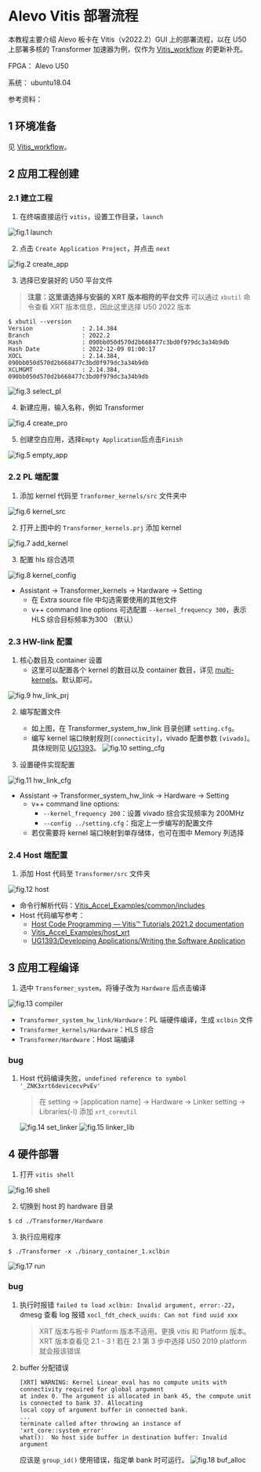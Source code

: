 # Alevo Vitis 部署流程
本教程主要介绍 Alevo 板卡在 Vitis（v2022.2）GUI 上的部署流程，以在 U50 上部署多核的 Transformer 加速器为例，仅作为 [Vitis_workflow](https://github.com/Reconfigurable-Computing/Vitis_workflow) 的更新补充。

FPGA：  Alevo U50

系统：  ubuntu18.04

参考资料：


## 1 环境准备

见 [Vitis_workflow](https://github.com/Reconfigurable-Computing/Vitis_workflow)。


## 2 应用工程创建

### 2.1 建立工程

1. 在终端直接运行 `vitis`，设置工作目录，`launch`

![fig.1 launch](./img/vitis_launch.png)

2. 点击 `Create Application Project`，并点击 `next`
   
![fig.2 create_app](./img/create_app.png)

3. 选择已安装好的 U50 平台文件

>**注意：这里请选择与安装的 XRT 版本相符的平台文件** 
可以通过 `xbutil` 命令查看 XRT 版本信息，因此这里选择 U50 2022 版本

```shell
$ xbutil --version
Version              : 2.14.384
Branch               : 2022.2
Hash                 : 090bb050d570d2b668477c3bd0f979dc3a34b9db
Hash Date            : 2022-12-09 01:00:17
XOCL                 : 2.14.384, 090bb050d570d2b668477c3bd0f979dc3a34b9db
XCLMGMT              : 2.14.384, 090bb050d570d2b668477c3bd0f979dc3a34b9db
```
   
![fig.3 select_pl](./img/select_platform.png)

4. 新建应用，输入名称，例如 Transformer

![fig.4 create_pro](./img/create_project.png)


5. 创建空白应用，选择`Empty Application`后点击`Finish`
   
![fig.5 empty_app](./img/empty.png)


### 2.2 PL 端配置
1. 添加 kernel 代码至 `Tranformer_kernels/src` 文件夹中

![fig.6 kernel_src](./img/kernel_src.png)

2. 打开上图中的 `Transformer_kernels.prj` 添加 kernel

![fig.7 add_kernel](./img/add_kernel.png)

3. 配置 hls 综合选项
   
![fig.8 kernel_config](./img/kernel_config.png)
   - Assistant -> Transformer_kernels -> Hardware -> Setting
     - 在 Extra source file 中勾选需要使用的其他文件
     - v++ command line options 可选配置 `--kernel_frequency 300`，表示 HLS 综合目标频率为300 （默认）
  
### 2.3 HW-link 配置
1. 核心数目及 container 设置
    - 这里可以配置各个 kernel 的数目以及 container 数目，详见 [multi-kernels](https://github.com/Reconfigurable-Computing/Vitis_workflow/tree/main/multi-kernels)。默认即可。
  
![fig.9 hw_link_prj](./img/hw_link_prj.png)

2. 编写配置文件
   - 如上图，在 Transformer_system_hw_link 目录创建 `setting.cfg`。
   - 编写 kernel 端口映射规则`[connecticity]`，vivado 配置参数 `[vivado]`。具体规则见 [UG1393](https://docs.amd.com/r/2022.2-%E7%AE%80%E4%BD%93%E4%B8%AD%E6%96%87/ug1393-vitis-application-acceleration/v-%E5%91%BD%E4%BB%A4)。
    ![fig.10 setting_cfg](./img/cfg.png)

3. 设置硬件实现配置
  
![fig.11 hw_link_cfg](./img/hw_link_cfg.png)
   - Assistant -> Transformer_system_hw_link -> Hardware -> Setting
     - v++ command line options:
       - `--kernel_frequency 200`：设置 vivado 综合实现频率为 200MHz
       - `--config ../setting.cfg`：指定上一步编写的配置文件
     - 若仅需要将 kernel 端口映射到单存储体，也可在图中 Memory 列选择


### 2.4 Host 端配置
1. 添加 Host 代码至 `Transformer/src` 文件夹

![fig.12 host](./img/host.png)
   - 命令行解析代码：[Vitis_Accel_Examples/common/includes](https://github.com/Xilinx/Vitis_Accel_Examples/tree/main/common/includes)
   - Host 代码编写参考：
     - [Host Code Programming — Vitis™ Tutorials 2021.2 documentation](https://xilinx.github.io/Vitis-Tutorials/2021-2/build/html/docs/Hardware_Acceleration/Feature_Tutorials/01-rtl_kernel_workflow/host-code.html)
     - [Vitis_Accel_Examples/host_xrt](https://github.com/Xilinx/Vitis_Accel_Examples/tree/main/host_xrt)
     - [UG1393/Developing Applications/Writing the Software Application](https://docs.amd.com/r/en-US/ug1393-vitis-application-acceleration/Writing-the-Software-Application)
     
## 3 应用工程编译
1. 选中 `Transformer_system`，将锤子改为 `Hardware` 后点击编译

![fig.13 compiler](./img/compiler.png)
- `Transformer_system_hw_link/Hardware`：PL 端硬件编译，生成 `xclbin` 文件
- `Transformer_kernels/Hardware`：HLS 综合
- `Transformer/Hardware`：Host 端编译

###  bug
1. Host 代码编译失败，`undefined reference to symbol '_ZNK3xrt6devicecvPvEv'`
   > 在 setting -> [application name] -> Hardware -> Linker setting -> Libraries(-l) 添加 `xrt_coreutil`

   ![fig.14 set_linker](./img/setting_linker.png)
   ![fig.15 linker_lib](./img/linker_lib.png)


## 4 硬件部署
1. 打开 `vitis shell`

![fig.16 shell](./img/shell.png)

2. 切换到 host 的 hardware 目录
```shell
$ cd ./Transformer/Hardware
```

3. 执行应用程序
```shell
$ ./Transformer -x ./binary_container_1.xclbin
```
![fig.17 run](./img/run.png)

### bug
1. 执行时报错 `failed to load xclbin: Invalid argument, error:-22`，dmesg 查看 log 报错 `xocl_fdt_check_uuids: Can not find uuid xxx`
    > XRT 版本与板卡 Platform 版本不适用。更换 vitis 和 Platform 版本。XRT 版本查看见 2.1 - 3
    ! 若在 2.1 第 3 步中选择 U50 2019 platform 就会报该错误

2. buffer 分配错误
   ```
   [XRT] WARNING: Kernel Linear_eval has no compute units with connectivity required for global argument 
   at index 0. The argument is allocated in bank 45, the compute unit is connected to bank 37. Allocating 
   local copy of argument buffer in connected bank.
   ...
   terminate called after throwing an instance of 'xrt_core::system_error'
   what():  No host side buffer in destination buffer: Invalid argument
   ```
   应该是 `group_id()` 使用错误，指定单 bank 时可运行。
   ![fig.18 buf_alloc](./img/buf_alloc.png)